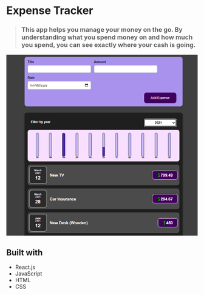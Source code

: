 # Expense Tracker 

> ### This app helps you manage your money on the go. By understanding what you spend money on and how much you spend, you can see exactly where your cash is going.

![preview img](Preview.PNG)


## Built with

- React.js
- JavaScript
- HTML
- CSS

<!-- ## Live Demo

[Live Demo Link]() -->
